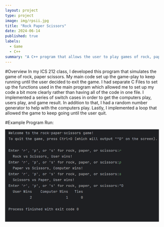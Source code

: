 ```yaml
---
layout: project
type: project
image: img/rpsii.jpg
title: "Rock Paper Scissors"
date: 2024-06-14
published: true
labels:
  - Game
  - C++
summary: "A C++ program that allows the user to play games of rock, paper, scissors."
---
```


#Overview
In my ICS 212 class, I developed this program that simulates the game of rock, paper scissors. My main code set up the game-play to keep running until the user decided to exit the game. I had separate C Files to set up the functions used in the main program which allowed me to set up my code a bit more clearly rather than having all of the code in one file.
I implemented a series of switch cases in order to get the computers play, users play, and game result. In addition to that, I had a random number generator to help with the computers play. Lastly, I implemented a loop that allowed the game to keep going until the user quit.

#Example Program Run:

<img src="../img/Screenshot 2024-09-12 003607.png"
      alt="The C-program runs games of rock-paper-scissors and prints the results when the user is done playing." >
